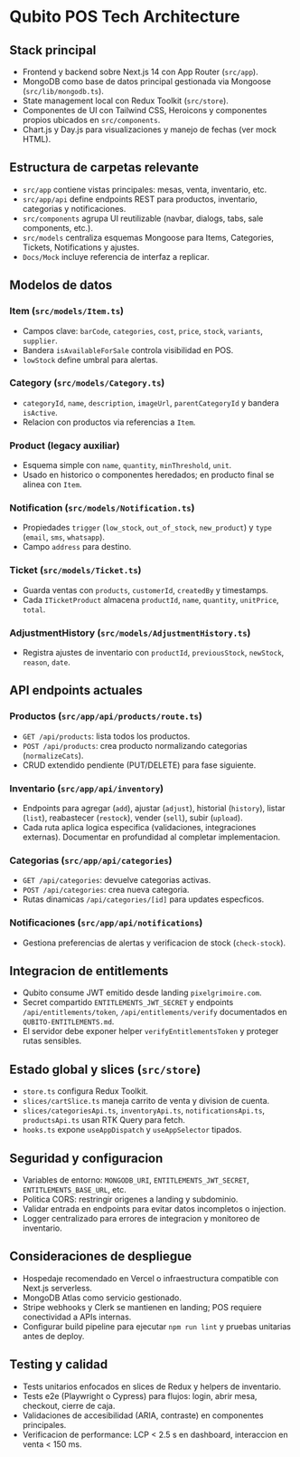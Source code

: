 # Qubito POS Tech Architecture

## Stack principal
- Frontend y backend sobre Next.js 14 con App Router (`src/app`).
- MongoDB como base de datos principal gestionada via Mongoose (`src/lib/mongodb.ts`).
- State management local con Redux Toolkit (`src/store`).
- Componentes de UI con Tailwind CSS, Heroicons y componentes propios ubicados en `src/components`.
- Chart.js y Day.js para visualizaciones y manejo de fechas (ver mock HTML).

## Estructura de carpetas relevante
- `src/app` contiene vistas principales: mesas, venta, inventario, etc.
- `src/app/api` define endpoints REST para productos, inventario, categorias y notificaciones.
- `src/components` agrupa UI reutilizable (navbar, dialogs, tabs, sale components, etc.).
- `src/models` centraliza esquemas Mongoose para Items, Categories, Tickets, Notifications y ajustes.
- `Docs/Mock` incluye referencia de interfaz a replicar.

## Modelos de datos

### Item (`src/models/Item.ts`)
- Campos clave: `barCode`, `categories`, `cost`, `price`, `stock`, `variants`, `supplier`.
- Bandera `isAvailableForSale` controla visibilidad en POS.
- `lowStock` define umbral para alertas.

### Category (`src/models/Category.ts`)
- `categoryId`, `name`, `description`, `imageUrl`, `parentCategoryId` y bandera `isActive`.
- Relacion con productos via referencias a `Item`.

### Product (legacy auxiliar)
- Esquema simple con `name`, `quantity`, `minThreshold`, `unit`.
- Usado en historico o componentes heredados; en producto final se alinea con `Item`.

### Notification (`src/models/Notification.ts`)
- Propiedades `trigger` (`low_stock`, `out_of_stock`, `new_product`) y `type` (`email`, `sms`, `whatsapp`).
- Campo `address` para destino.

### Ticket (`src/models/Ticket.ts`)
- Guarda ventas con `products`, `customerId`, `createdBy` y timestamps.
- Cada `ITicketProduct` almacena `productId`, `name`, `quantity`, `unitPrice`, `total`.

### AdjustmentHistory (`src/models/AdjustmentHistory.ts`)
- Registra ajustes de inventario con `productId`, `previousStock`, `newStock`, `reason`, `date`.

## API endpoints actuales

### Productos (`src/app/api/products/route.ts`)
- `GET /api/products`: lista todos los productos.
- `POST /api/products`: crea producto normalizando categorias (`normalizeCats`).
- CRUD extendido pendiente (PUT/DELETE) para fase siguiente.

### Inventario (`src/app/api/inventory`)
- Endpoints para agregar (`add`), ajustar (`adjust`), historial (`history`), listar (`list`), reabastecer (`restock`), vender (`sell`), subir (`upload`).
- Cada ruta aplica logica especifica (validaciones, integraciones externas). Documentar en profundidad al completar implementacion.

### Categorias (`src/app/api/categories`)
- `GET /api/categories`: devuelve categorias activas.
- `POST /api/categories`: crea nueva categoria.
- Rutas dinamicas `/api/categories/[id]` para updates especficos.

### Notificaciones (`src/app/api/notifications`)
- Gestiona preferencias de alertas y verificacion de stock (`check-stock`).

## Integracion de entitlements
- Qubito consume JWT emitido desde landing `pixelgrimoire.com`.
- Secret compartido `ENTITLEMENTS_JWT_SECRET` y endpoints `/api/entitlements/token`, `/api/entitlements/verify` documentados en `QUBITO-ENTITLEMENTS.md`.
- El servidor debe exponer helper `verifyEntitlementsToken` y proteger rutas sensibles.

## Estado global y slices (`src/store`)
- `store.ts` configura Redux Toolkit.
- `slices/cartSlice.ts` maneja carrito de venta y division de cuenta.
- `slices/categoriesApi.ts`, `inventoryApi.ts`, `notificationsApi.ts`, `productsApi.ts` usan RTK Query para fetch.
- `hooks.ts` expone `useAppDispatch` y `useAppSelector` tipados.

## Seguridad y configuracion
- Variables de entorno: `MONGODB_URI`, `ENTITLEMENTS_JWT_SECRET`, `ENTITLEMENTS_BASE_URL`, etc.
- Politica CORS: restringir origenes a landing y subdominio.
- Validar entrada en endpoints para evitar datos incompletos o injection.
- Logger centralizado para errores de integracion y monitoreo de inventario.

## Consideraciones de despliegue
- Hospedaje recomendado en Vercel o infraestructura compatible con Next.js serverless.
- MongoDB Atlas como servicio gestionado.
- Stripe webhooks y Clerk se mantienen en landing; POS requiere conectividad a APIs internas.
- Configurar build pipeline para ejecutar `npm run lint` y pruebas unitarias antes de deploy.

## Testing y calidad
- Tests unitarios enfocados en slices de Redux y helpers de inventario.
- Tests e2e (Playwright o Cypress) para flujos: login, abrir mesa, checkout, cierre de caja.
- Validaciones de accesibilidad (ARIA, contraste) en componentes principales.
- Verificacion de performance: LCP < 2.5 s en dashboard, interaccion en venta < 150 ms.
